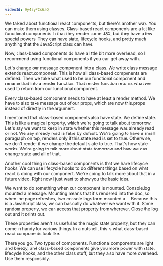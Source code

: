 ```yaml
---
videoId: 9y4zyPCs6aQ
---
```


We talked about functional react components, but there's another way. You can make them using classes. Class-based react components are a lot like functional components in that they render some JSX, but they have a few special powers. They can have state, lifecycle hooks, and pretty much anything that the JavaScript class can have.

Now, class-based components do have a little bit more overhead, so I recommend using functional components if you can get away with.

Let's change our message component into a class. We write class message extends react.component. This is how all class-based components are defined. Then we take what used to be our functional component and rename that into a render function. That render function returns what we used to return from our functional component.

Every class-based component needs to have at least a render method. We have to also take message out of our props, which are now this.props instead of directly in the argument.

I mentioned that class-based components also have state. We define state. This is like a magical property, which we're going to talk about tomorrow. Let's say we want to keep in state whether this message was already read or not. We say already read is false by default. We're going to have a small paragraph on top, renders only if this.state.read is set to true. Otherwise, we don't render if we change the default state to true. That's how state works. We're going to talk more about state tomorrow and how we can change state and all of that.

Another cool thing in class-based components is that we have lifecycle hooks. We can use lifecycle hooks to do different things based on what react is doing with our component. We're going to talk more about that in a future video. Right now I just want to show you the basic idea.

We want to do something when our component is mounted. Console.log mounted a message. Mounting means that it's rendered into the doc, so when the page refreshes, two console.logs form mounted a ... Because this is a JavaScript class, we can basically do whatever we want with it. Some random property, we can access that property from wherever. Close the log out and it prints out.

These properties aren't as useful as the magic state property, but they can come in handy for various things. In a nutshell, this is what class-based react components look like.

There you go. Two types of components. Functional components are light and breezy, and class-based components give you more power with state, lifecycle hooks, and the other class stuff, but they also have more overhead. Use them responsibly.
